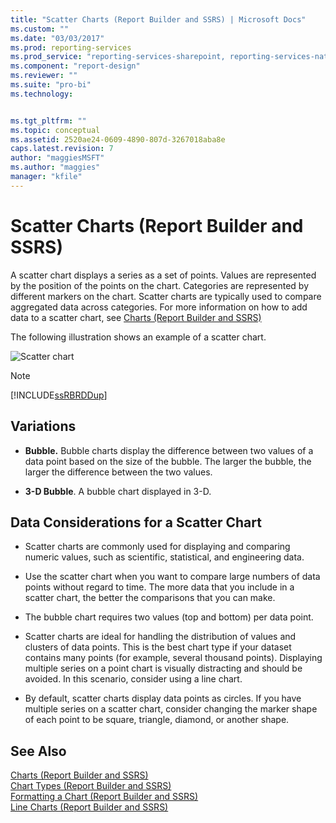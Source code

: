 ```yaml
---
title: "Scatter Charts (Report Builder and SSRS) | Microsoft Docs"
ms.custom: ""
ms.date: "03/03/2017"
ms.prod: reporting-services
ms.prod_service: "reporting-services-sharepoint, reporting-services-native"
ms.component: "report-design"
ms.reviewer: ""
ms.suite: "pro-bi"
ms.technology: 


ms.tgt_pltfrm: ""
ms.topic: conceptual
ms.assetid: 2520ae24-0609-4890-807d-3267018aba8e
caps.latest.revision: 7
author: "maggiesMSFT"
ms.author: "maggies"
manager: "kfile"
---
```

# Scatter Charts (Report Builder and SSRS)
  A scatter chart displays a series as a set of points. Values are represented by the position of the points on the chart. Categories are represented by different markers on the chart. Scatter charts are typically used to compare aggregated data across categories. For more information on how to add data to a scatter chart, see [Charts &#40;Report Builder and SSRS&#41;](../../reporting-services/report-design/charts-report-builder-and-ssrs.md)  
  
 The following illustration shows an example of a scatter chart.  
  
 ![Scatter chart](../../reporting-services/report-design/media/rs-scatterchart.gif "Scatter chart")  
  
> [!NOTE]  
>  [!INCLUDE[ssRBRDDup](../../includes/ssrbrddup-md.md)]  
  
## Variations  
  
-   **Bubble.** Bubble charts display the difference between two values of a data point based on the size of the bubble. The larger the bubble, the larger the difference between the two values.  
  
-   **3-D Bubble**. A bubble chart displayed in 3-D.  
  
## Data Considerations for a Scatter Chart  
  
-   Scatter charts are commonly used for displaying and comparing numeric values, such as scientific, statistical, and engineering data.  
  
-   Use the scatter chart when you want to compare large numbers of data points without regard to time. The more data that you include in a scatter chart, the better the comparisons that you can make.  
  
-   The bubble chart requires two values (top and bottom) per data point.  
  
-   Scatter charts are ideal for handling the distribution of values and clusters of data points. This is the best chart type if your dataset contains many points (for example, several thousand points). Displaying multiple series on a point chart is visually distracting and should be avoided. In this scenario, consider using a line chart.  
  
-   By default, scatter charts display data points as circles. If you have multiple series on a scatter chart, consider changing the marker shape of each point to be square, triangle, diamond, or another shape.  
  
## See Also  
 [Charts &#40;Report Builder and SSRS&#41;](../../reporting-services/report-design/charts-report-builder-and-ssrs.md)   
 [Chart Types &#40;Report Builder and SSRS&#41;](../../reporting-services/report-design/chart-types-report-builder-and-ssrs.md)   
 [Formatting a Chart &#40;Report Builder and SSRS&#41;](../../reporting-services/report-design/formatting-a-chart-report-builder-and-ssrs.md)   
 [Line Charts &#40;Report Builder and SSRS&#41;](../../reporting-services/report-design/line-charts-report-builder-and-ssrs.md)  
  
  
